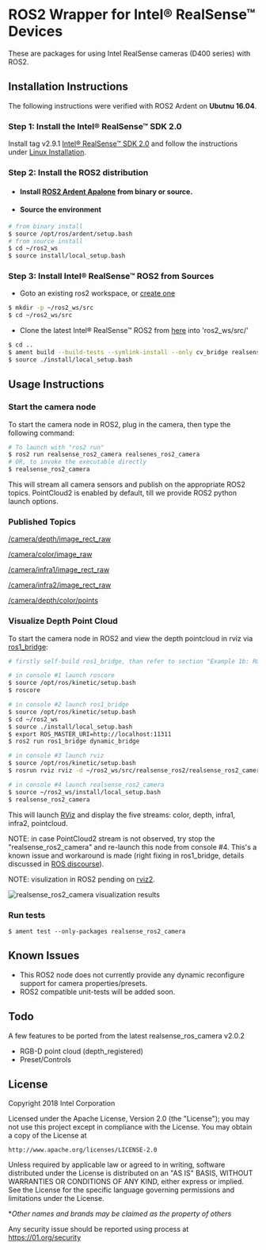 # ROS2 Wrapper for Intel&reg; RealSense&trade; Devices
These are packages for using Intel RealSense cameras (D400 series) with ROS2.

## Installation Instructions

The following instructions were verified with ROS2 Ardent on **Ubutnu 16.04**.

### Step 1: Install the Intel&reg; RealSense&trade; SDK 2.0
Install tag v2.9.1 [Intel&reg; RealSense&trade; SDK 2.0](https://github.com/IntelRealSense/librealsense/tree/v2.9.1) and follow the instructions under [Linux Installation](https://github.com/IntelRealSense/librealsense/blob/v2.9.1/doc/installation.md).

### Step 2: Install the ROS2 distribution
- #### Install [ROS2 Ardent Apalone](https://github.com/ros2/ros2/wiki/Release-Ardent-Apalone) from binary or source.
- #### Source the environment
```bash
# from binary install
$ source /opt/ros/ardent/setup.bash
# from source install
$ cd ~/ros2_ws
$ source install/local_setup.bash
```

### Step 3: Install Intel&reg; RealSense&trade; ROS2 from Sources
- Goto an existing ros2 workspace, or [create one](https://github.com/ros2/ros2/wiki/Ament-Tutorial#create-directory-structure)
```bash
$ mkdir -p ~/ros2_ws/src
$ cd ~/ros2_ws/src
```
- Clone the latest Intel&reg; RealSense&trade; ROS2 from [here](https://github.com/intel/ros2_intel_realsense) into 'ros2_ws/src/'

```bash
$ cd ..
$ ament build --build-tests --symlink-install --only cv_bridge realsense_camera_msgs realsense_ros2_camera
$ source ./install/local_setup.bash
```

## Usage Instructions

### Start the camera node
To start the camera node in ROS2, plug in the camera, then type the following command:

```bash
# To launch with "ros2 run"
$ ros2 run realsense_ros2_camera realsenes_ros2_camera
# OR, to invoke the executable directly
$ realsense_ros2_camera
```

This will stream all camera sensors and publish on the appropriate ROS2 topics. PointCloud2 is enabled by default, till we provide ROS2 python launch options.

### Published Topics
[/camera/depth/image_rect_raw](https://github.com/ros2/common_interfaces/blob/master/sensor_msgs/msg/Image.msg)

[/camera/color/image_raw](https://github.com/ros2/common_interfaces/blob/master/sensor_msgs/msg/Image.msg)

[/camera/infra1/image_rect_raw](https://github.com/ros2/common_interfaces/blob/master/sensor_msgs/msg/Image.msg)

[/camera/infra2/image_rect_raw](https://github.com/ros2/common_interfaces/blob/master/sensor_msgs/msg/Image.msg)

[/camera/depth/color/points](https://github.com/ros2/common_interfaces/blob/master/sensor_msgs/msg/PointCloud2.msg)

### Visualize Depth Point Cloud

To start the camera node in ROS2 and view the depth pointcloud in rviz via [ros1_bridge](https://github.com/ros2/ros1_bridge/blob/master/README.md):
```bash
# firstly self-build ros1_bridge, than refer to section "Example 1b: ROS 2 talker and ROS 1 listener"

# in console #1 launch roscore
$ source /opt/ros/kinetic/setup.bash
$ roscore

# in console #2 launch ros1_bridge
$ source /opt/ros/kinetic/setup.bash
$ cd ~/ros2_ws
$ source ./install/local_setup.bash
$ export ROS_MASTER_URI=http://localhost:11311
$ ros2 run ros1_bridge dynamic_bridge

# in console #3 launch rviz
$ source /opt/ros/kinetic/setup.bash
$ rosrun rviz rviz -d ~/ros2_ws/src/realsense_ros2/realsense_ros2_camera/rviz/ros2.rviz

# in console #4 launch realsense_ros2_camera
$ source ~/ros2_ws/install/local_setup.bash
$ realsense_ros2_camera
```

This will launch [RViz](http://wiki.ros.org/rviz) and display the five streams: color, depth, infra1, infra2, pointcloud.

NOTE: in case PointCloud2 stream is not observed, try stop the "realsense_ros2_camera" and re-launch this node from console #4. This's a known issue and workaround is made (right fixing in ros1_bridge, details discussed in [ROS discourse](https://discourse.ros.org/t/ros1-bridge-failed-to-pass-tf-static-message-when-subscribed-from-rviz/3863)).

NOTE: visulization in ROS2 pending on [rviz2](https://github.com/ros2/rviz).

![realsense_ros2_camera visualization results](https://github.com/intel/ros2_intel_realsense/raw/master/realsense_ros2_camera/rviz/ros2_rviz.png "realsense_ros2_camera visualization results")

### Run tests
```Shell
$ ament test --only-packages realsense_ros2_camera
```

## Known Issues
* This ROS2 node does not currently provide any dynamic reconfigure support for camera properties/presets.
* ROS2 compatible unit-tests will be added soon.

## Todo
A few features to be ported from the latest realsense_ros_camera v2.0.2
* RGB-D point cloud (depth_registered)
* Preset/Controls

## License
Copyright 2018 Intel Corporation

Licensed under the Apache License, Version 2.0 (the "License");
you may not use this project except in compliance with the License.
You may obtain a copy of the License at

    http://www.apache.org/licenses/LICENSE-2.0

Unless required by applicable law or agreed to in writing, software
distributed under the License is distributed on an "AS IS" BASIS,
WITHOUT WARRANTIES OR CONDITIONS OF ANY KIND, either express or implied.
See the License for the specific language governing permissions and
limitations under the License.

**Other names and brands may be claimed as the property of others*

Any security issue should be reported using process at https://01.org/security
